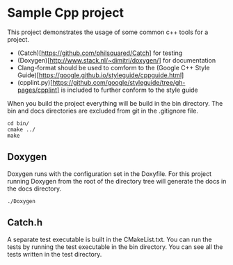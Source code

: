 # Sample Cpp project

This project demonstrates the usage of some common c++ tools for a project.

- (Catch)[https://github.com/philsquared/Catch] for testing
- (Doxygen)[http://www.stack.nl/~dimitri/doxygen/] for documentation
- Clang-format should be used to comform to the (Google C++ Style Guide)[https://google.github.io/styleguide/cppguide.html]
- (cpplint.py)[https://github.com/google/styleguide/tree/gh-pages/cpplint] is included to further conform to the style guide

When you build the project everything will be build in the bin directory. The bin and docs directories are excluded from git in the .gitignore file.

```
cd bin/
cmake ../
make
```

## Doxygen

Doxygen runs with the configuration set in the Doxyfile. For this project running Doxygen from the root of the directory tree will generate the docs in the docs directory.

```
./Doxygen
```

## Catch.h

A separate test executable is built in the CMakeList.txt. You can run the tests by running the test executable in the bin directory. You can see all the tests written in the test directory.
